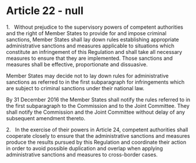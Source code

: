 # Article 22 - null


1.   Without prejudice to the supervisory powers of competent authorities and the right of Member States to provide for and impose criminal sanctions, Member States shall lay down rules establishing appropriate administrative sanctions and measures applicable to situations which constitute an infringement of this Regulation and shall take all necessary measures to ensure that they are implemented. Those sanctions and measures shall be effective, proportionate and dissuasive.

Member States may decide not to lay down rules for administrative sanctions as referred to in the first subparagraph for infringements which are subject to criminal sanctions under their national law.

By 31 December 2016 the Member States shall notify the rules referred to in the first subparagraph to the Commission and to the Joint Committee. They shall notify the Commission and the Joint Committee without delay of any subsequent amendment thereto.

2.   In the exercise of their powers in Article 24, competent authorities shall cooperate closely to ensure that the administrative sanctions and measures produce the results pursued by this Regulation and coordinate their action in order to avoid possible duplication and overlap when applying administrative sanctions and measures to cross-border cases.
